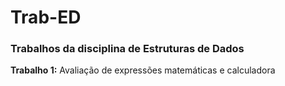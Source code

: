 # Trab-ED

### Trabalhos da disciplina de Estruturas de Dados
  **Trabalho 1:** Avaliação de expressões matemáticas e calculadora
